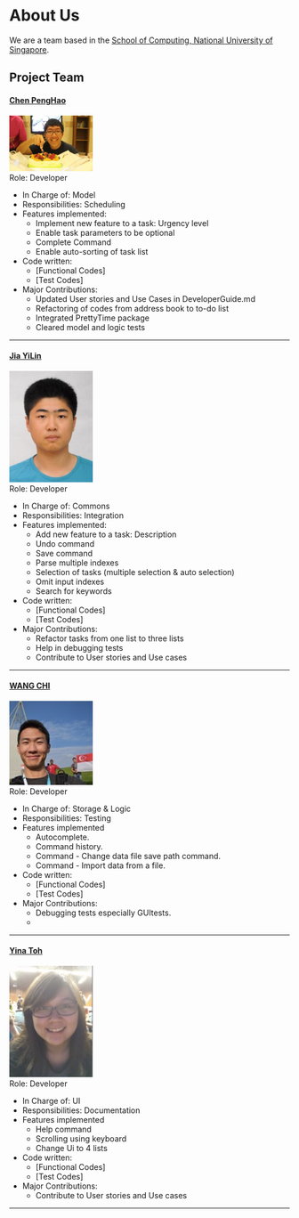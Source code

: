 # About Us

We are a team based in the [School of Computing, National University of Singapore](http://www.comp.nus.edu.sg).

## Project Team

#### [Chen PengHao](https://github.com/chenpenghao) <br>
<img src="images/ChenPengHao.png" width="150"><br>
Role: Developer

* In Charge of: Model <br>
* Responsibilities: Scheduling <br>
* Features implemented:
	* Implement new feature to a task: Urgency level
	* Enable task parameters to be optional
	* Complete Command
	* Enable auto-sorting of task list
* Code written:
	* [Functional Codes]
	* [Test Codes]
* Major Contributions:
	* Updated User stories and Use Cases in DeveloperGuide.md
	* Refactoring of codes from address book to to-do list
	* Integrated PrettyTime package
	* Cleared model and logic tests

-----

#### [Jia YiLin](https://github.com/emiyak)
<img src="images/JiaYiLin.png" width="150"><br>
Role: Developer <br>

* In Charge of: Commons <br>
* Responsibilities: Integration <br>
* Features implemented:
	* Add new feature to a task: Description
	* Undo command
	* Save command
	* Parse multiple indexes
	* Selection of tasks (multiple selection & auto selection)
	* Omit input indexes
	* Search for keywords
* Code written:
	* [Functional Codes]
	* [Test Codes]
* Major Contributions:
	* Refactor tasks from one list to three lists
	* Help in debugging tests
	* Contribute to User stories and Use cases


-----

#### [WANG CHI](https://github.com/wangchi92)
<img src="images/WangChi.png" width="150"><br>
Role: Developer <br>

* In Charge of: Storage & Logic <br>
* Responsibilities: Testing <br>
* Features implemented
	* Autocomplete.
	* Command history.
	* Command - Change data file save path command.
	* Command - Import data from a file.
* Code written:
	* [Functional Codes]
	* [Test Codes]
* Major Contributions:
	* Debugging tests especially GUItests.
	* 

-----

#### [Yina Toh](https://github.com/yinatoh)
<img src="images/YinaToh.png" width="150"><br>
Role: Developer <br>

* In Charge of: UI <br>
* Responsibilities: Documentation <br>
* Features implemented
	* Help command
	* Scrolling using keyboard
	* Change Ui to 4 lists
* Code written:
	* [Functional Codes]
	* [Test Codes]
* Major Contributions:
	* Contribute to User stories and Use cases

-----
